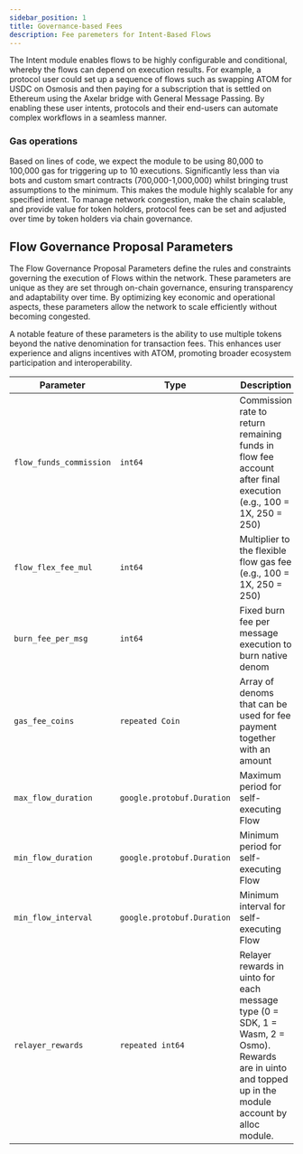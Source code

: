 ```yaml
---
sidebar_position: 1
title: Governance-based Fees
description: Fee paremeters for Intent-Based Flows
---
```


The Intent module enables flows to be highly configurable and conditional, whereby the flows can depend on execution results. For example, a protocol user could set up a sequence of flows such as swapping ATOM for USDC on Osmosis and then paying for a subscription that is settled on Ethereum using the Axelar bridge with General Message Passing. By enabling these user intents, protocols and their end-users can automate complex workflows in a seamless manner.

### Gas operations

Based on lines of code, we expect the module to be using 80,000 to 100,000 gas for triggering up to 10 executions. Significantly less than via bots and custom smart contracts (700,000-1,000,000) whilst bringing trust assumptions to the minimum. This makes the module highly scalable for any specified intent. To manage network congestion, make the chain scalable, and provide value for token holders, protocol fees can be set and adjusted over time by token holders via chain governance.

## Flow Governance Proposal Parameters

The Flow Governance Proposal Parameters define the rules and constraints governing the execution of Flows within the network. These parameters are unique as they are set through on-chain governance, ensuring transparency and adaptability over time. By optimizing key economic and operational aspects, these parameters allow the network to scale efficiently without becoming congested.

A notable feature of these parameters is the ability to use multiple tokens beyond the native denomination for transaction fees. This enhances user experience and aligns incentives with ATOM, promoting broader ecosystem participation and interoperability.

| Parameter               | Type                       | Description                                                                                                                                             | Example Value                          |
| ----------------------- | -------------------------- | ------------------------------------------------------------------------------------------------------------------------------------------------------- | -------------------------------------- |
| `flow_funds_commission` | `int64`                    | Commission rate to return remaining funds in flow fee account after final execution (e.g., 100 = 1X, 250 = 250)                                         | `2` (2%)                               |
| `flow_flex_fee_mul`     | `int64`                    | Multiplier to the flexible flow gas fee (e.g., 100 = 1X, 250 = 250)                                                                                     | `250` (2.5X)                           |
| `burn_fee_per_msg`      | `int64`                    | Fixed burn fee per message execution to burn native denom                                                                                               | `10_000` (0.01uinto)                   |
| `gas_fee_coins`         | `repeated Coin`            | Array of denoms that can be used for fee payment together with an amount                                                                                | `[1uinto, 0.05ibc/chain_channel_hash]` |
| `max_flow_duration`     | `google.protobuf.Duration` | Maximum period for self-executing Flow                                                                                                                  | `263520h` (a little over 3 years)      |
| `min_flow_duration`     | `google.protobuf.Duration` | Minimum period for self-executing Flow                                                                                                                  | `1m` (1 minute)                        |
| `min_flow_interval`     | `google.protobuf.Duration` | Minimum interval for self-executing Flow                                                                                                                | `1m` (1 minute)                        |
| `relayer_rewards`       | `repeated int64`           | Relayer rewards in uinto for each message type (0 = SDK, 1 = Wasm, 2 = Osmo). Rewards are in uinto and topped up in the module account by alloc module. | `[10_000, 15_000, 18_000, 22_000]`     |
